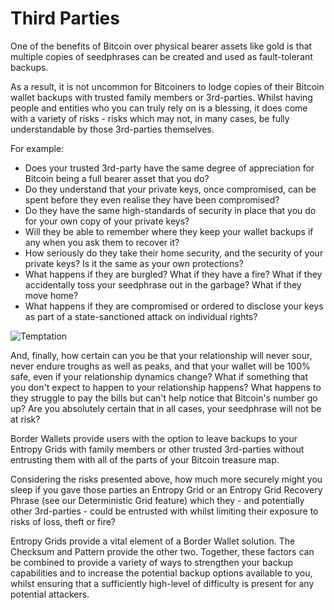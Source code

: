 # Third Parties

One of the benefits of Bitcoin over physical bearer assets like gold is that multiple copies of seedphrases can be created and used as fault-tolerant backups.

As a result, it is not uncommon for Bitcoiners to lodge copies of their Bitcoin wallet backups with trusted family members or 3rd-parties. Whilst having people and entities who you can truly rely on is a blessing, it does come with a variety of risks - risks which may not, in many cases, be fully understandable by those 3rd-parties themselves.

For example:

- Does your trusted 3rd-party have the same degree of appreciation for Bitcoin being a full bearer asset that you do?
- Do they understand that your private keys, once compromised, can be spent before they even realise they have been compromised?
- Do they have the same high-standards of security in place that you do for your own copy of your private keys?
- Will they be able to remember where they keep your wallet backups if any when you ask them to recover it?
- How seriously do they take their home security, and the security of your private keys? Is it the same as your own protections?
- What happens if they are burgled? What if they have a fire? What if they accidentally toss your seedphrase out in the garbage? What if they move home?
- What happens if they are compromised or ordered to disclose your keys as part of a state-sanctioned attack on individual rights?

![Temptation](/temptation.jpeg)

And, finally, how certain can you be that your relationship will never sour, never endure troughs as well as peaks, and that your wallet will be 100% safe, even if your relationship dynamics change? What if something that you don't expect to happen to your relationship happens? What happens to they struggle to pay the bills but can't help notice that Bitcoin's number go up? Are you absolutely certain that in all cases, your seedphrase will not be at risk?

Border Wallets provide users with the option to leave backups to your Entropy Grids with family members or other trusted 3rd-parties without entrusting them with all of the parts of your Bitcoin treasure map.

Considering the risks presented above, how much more securely might you sleep if you gave those parties an Entropy Grid or an Entropy Grid Recovery Phrase (see our Deterministic Grid feature) which they - and potentially other 3rd-parties - could be entrusted with whilst limiting their exposure to risks of loss, theft or fire?

Entropy Grids provide a vital element of a Border Wallet solution. The Checksum and Pattern provide the other two. Together, these factors can be combined to provide a variety of ways to strengthen your backup capabilities and to increase the potential backup options available to you, whilst ensuring that a sufficiently high-level of difficulty is present for any potential attackers.
